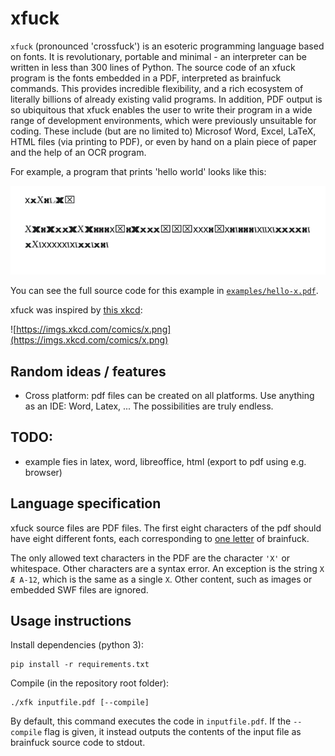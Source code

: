 # xfuck

`xfuck` (pronounced 'crossfuck') is an esoteric programming language based on fonts. It is revolutionary, portable and minimal - an interpreter can be written in less than 300 lines of Python.
The source code of an xfuck program is the fonts embedded in a PDF, interpreted as brainfuck commands. This provides incredible flexibility, and a rich ecosystem of literally billions of already existing valid programs.
In addition, PDF output is so ubiquitous that xfuck enables the user to write their program in a wide range of development environments, which were previously unsuitable for coding. These include (but are no limited to) Microsof Word, Excel, LaTeX, HTML files (via printing to PDF), or even by hand on a plain piece of paper and the help of an OCR program.

For example, a program that prints 'hello world' looks like this:

![hello-x](doc/screenshot-hello-x.png)

You can see the full source code for this example in [`examples/hello-x.pdf`](examples/hello-x.pdf).

xfuck was inspired by [this xkcd](https://xkcd.com/2309/):

![https://imgs.xkcd.com/comics/x.png](https://imgs.xkcd.com/comics/x.png)


## Random ideas / features

- Cross platform: pdf files can be created on all platforms. Use anything as an IDE: Word, Latex, ... The possibilities are truly endless.

## TODO:

- example fies in latex, word, libreoffice, html (export to pdf using e.g. browser)

## Language specification

xfuck source files are PDF files. The first eight characters of the pdf should have eight different fonts, each corresponding to [one letter](https://en.wikipedia.org/wiki/Brainfuck#Commands) of brainfuck.

The only allowed text characters in the PDF are the character `'X'` or whitespace. Other characters are a syntax error. An exception is the string `X Æ A-12`, which is the same as  a single `X`. Other content, such as images or embedded SWF files are ignored.

## Usage instructions

Install dependencies (python 3):
```
pip install -r requirements.txt
```

Compile (in the repository root folder):
```
./xfk inputfile.pdf [--compile]
```
By default, this command executes the code in `inputfile.pdf`. If the `--compile` flag is given, it instead outputs the contents of the input file as brainfuck source code to stdout.
